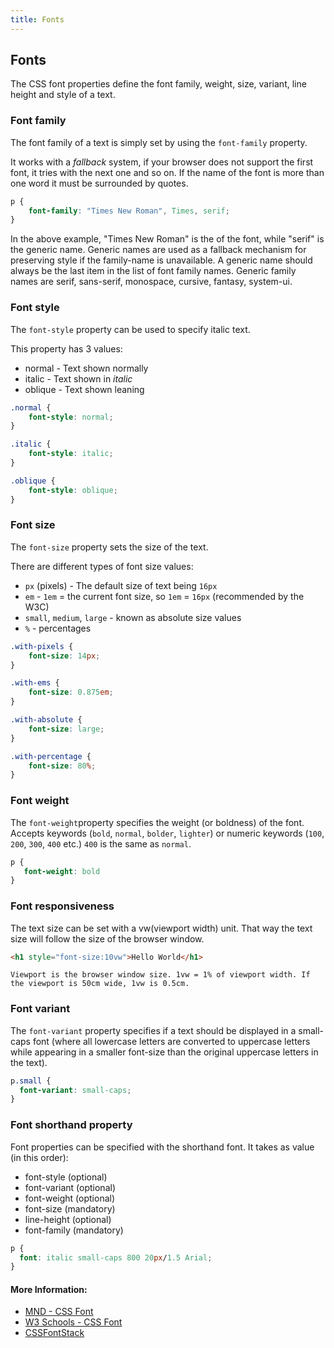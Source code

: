 ```yaml
---
title: Fonts
---
```

## Fonts
The CSS font properties define the font family, weight, size, variant, line height and style of a text.

### Font family
The font family of a text is simply set by using the `font-family` property.

It works with a *fallback* system, if your browser does not support the first font, it tries with the next one and so on. If the name of the font is more than one word it must be surrounded by quotes. 

```css
p {
    font-family: "Times New Roman", Times, serif;   
}
```
In the above example, "Times New Roman" is the <family-name> of the font, while "serif" is the generic name. Generic names are used as a fallback
mechanism for preserving style if the family-name is unavailable. A generic name should always be the last item in the list of font family names. Generic
family names are serif, sans-serif, monospace, cursive, fantasy, system-ui.

### Font style
The `font-style` property can be used to specify italic text.

This property has 3 values:

* normal - Text shown normally
* italic - Text shown in *italic*
* oblique - Text shown leaning

```css
.normal {
    font-style: normal;
} 

.italic {
    font-style: italic;
}

.oblique {
    font-style: oblique;
}
```

### Font size
The `font-size` property sets the size of the text.

There are different types of font size values:

* `px` (pixels) - The default size of text being `16px`
* `em` - `1em` = the current font size, so `1em` = `16px` (recommended by the W3C)
* `small`, `medium`, `large` - known as absolute size values
* `%` - percentages

```css
.with-pixels {
    font-size: 14px;
}

.with-ems {
    font-size: 0.875em;
}

.with-absolute {
    font-size: large;
}

.with-percentage {
    font-size: 80%;
}
```

### Font weight
The `font-weight`property specifies the weight (or boldness) of the font. Accepts keywords (`bold`, `normal`, `bolder`, `lighter`) or numeric keywords (`100`, `200`, `300`, `400` etc.) `400` is the same as `normal`.

```css
p {
   font-weight: bold
}
```

### Font responsiveness
The text size can be set with a vw(viewport width) unit.
That way the text size will follow the size of the browser window.

```html
<h1 style="font-size:10vw">Hello World</h1>
```
`Viewport is the browser window size. 1vw = 1% of viewport width. If the viewport is 50cm wide, 1vw is 0.5cm.`

### Font variant
The `font-variant` property specifies if a text should be displayed in a small-caps font (where all lowercase letters are converted to uppercase letters while appearing in a smaller font-size than the original uppercase letters in the text).

```css
p.small {
  font-variant: small-caps;
}
```

### Font shorthand property
Font properties can be specified with the shorthand font. 
It takes as value (in this order):
- font-style (optional)
- font-variant (optional)
- font-weight (optional)
- font-size (mandatory)
- line-height (optional)
- font-family (mandatory)

```css
p {
  font: italic small-caps 800 20px/1.5 Arial;
}
```

#### More Information:
- [MND - CSS Font](https://developer.mozilla.org/en-US/docs/Web/CSS/font)
- [W3 Schools - CSS Font](https://www.w3schools.com/css/css_font.asp)
- [CSSFontStack](https://www.cssfontstack.com/)
